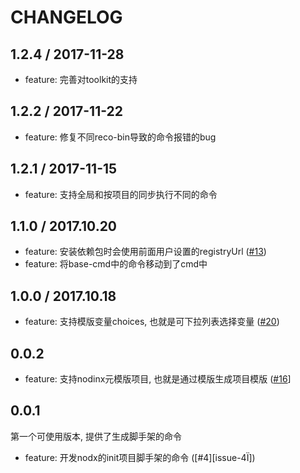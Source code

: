 # CHANGELOG

## 1.2.4 / 2017-11-28

* feature: 完善对toolkit的支持

## 1.2.2 / 2017-11-22

* feature: 修复不同reco-bin导致的命令报错的bug

## 1.2.1 / 2017-11-15

* feature: 支持全局和按项目的同步执行不同的命令

## 1.1.0 / 2017.10.20

* feature: 安装依赖包时会使用前面用户设置的registryUrl ([#13][issue-13])
* feature: 将base-cmd中的命令移动到了cmd中

## 1.0.0 / 2017.10.18

* feature: 支持模版变量choices, 也就是可下拉列表选择变量 ([#20][issue-20])

## 0.0.2

* feature: 支持nodinx元模版项目, 也就是通过模版生成项目模版 ([#16][issue-16]]

## 0.0.1

第一个可使用版本, 提供了生成脚手架的命令

* feature: 开发nodx的init项目脚手架的命令 ([#4][issue-4Ï])

[issue-4]: http://git.code.oa.com/WSRD-Tech-Center-Lib/nodinx-cli/issues/4
[issue-13]: http://git.code.oa.com/WSRD-Tech-Center-Lib/nodinx-cli/issues/13
[issue-16]: http://git.code.oa.com/WSRD-Tech-Center-Lib/nodinx-cli/issues/16
[issue-20]: http://git.code.oa.com/WSRD-Tech-Center-Lib/nodinx-cli/issues/20